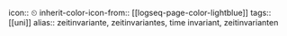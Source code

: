 icon:: ⏲
inherit-color-icon-from:: [[logseq-page-color-lightblue]]
tags:: [[uni]] 
alias:: zeitinvariante, zeitinvariantes, time invariant, zeitinvarianten

